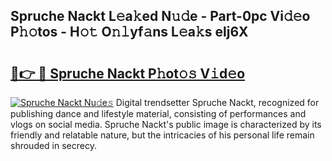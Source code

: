 ## Spruche Nackt L𝚎a𝚔ed N𝚞𝚍e - Part-0pc Vi𝚍𝚎o P𝚑𝚘tos - H𝚘𝚝 O𝚗𝚕yf𝚊ns L𝚎a𝚔s elj6X

# <h2><a href="http://kf7kbl.oniu.top/?m=Spruche+Nackt">🔗👉 🔴 Spruche Nackt P𝚑ot𝚘𝚜 V𝚒d𝚎o</a></h2>

[![Spruche Nackt Nu𝚍e𝚜](https://i.imgur.com/0qMVB7G.gif)](http://kf7kbl.oniu.top/?m=Spruche+Nackt)
Digital trendsetter Spruche Nackt, recognized for publishing dance and lifestyle material, consisting of performances and vlogs on social media. Spruche Nackt's public image is characterized by its friendly and relatable nature, but the intricacies of his personal life remain shrouded in secrecy.  
